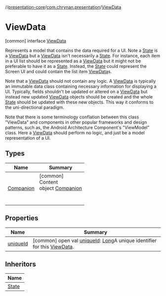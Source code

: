 //[presentation-core](../../../index.md)/[com.chrynan.presentation](../index.md)/[ViewData](index.md)



# ViewData  
 [common] interface [ViewData](index.md)

Represents a model that contains the data required for a UI. Note a [State](../-state/index.md) is a [ViewData](index.md) but a [ViewData](index.md) isn't necessarily a [State](../-state/index.md). For instance, each item in a UI list should be represented as a [ViewData](index.md) but it might not be preferable to have it as a [State](../-state/index.md). Instead, the [State](../-state/index.md) could represent the Screen UI and could contain the list item [ViewData](index.md)s.



Note that a [ViewData](index.md) should not contain any logic. A [ViewData](index.md) is typically an immutable data class containing necessary information for displaying a UI. Typically, fields shouldn't be updated or altered on a [ViewData](index.md) but instead new updated [ViewData](index.md) objects should be created and the whole [State](../-state/index.md) should be updated with these new objects. This way it conforms to the uni-directional paradigm.



Note that there is some terminology conflation between this class "ViewData" and components in other popular frameworks and design patterns, such as, the Android Architecture Component's "ViewModel" class. Here a [ViewData](index.md) should perform no logic, and just be a model representation of a UI.

   


## Types  
  
|  Name |  Summary | 
|---|---|
| <a name="com.chrynan.presentation/ViewData.Companion///PointingToDeclaration/"></a>[Companion](-companion/index.md)| <a name="com.chrynan.presentation/ViewData.Companion///PointingToDeclaration/"></a>[common]  <br>Content  <br>object [Companion](-companion/index.md)  <br><br><br>|


## Properties  
  
|  Name |  Summary | 
|---|---|
| <a name="com.chrynan.presentation/ViewData/uniqueId/#/PointingToDeclaration/"></a>[uniqueId](unique-id.md)| <a name="com.chrynan.presentation/ViewData/uniqueId/#/PointingToDeclaration/"></a> [common] open val [uniqueId](unique-id.md): [Long](https://kotlinlang.org/api/latest/jvm/stdlib/kotlin/-long/index.html)A unique identifier for this [ViewData](index.md).   <br>|


## Inheritors  
  
|  Name | 
|---|
| <a name="com.chrynan.presentation/State///PointingToDeclaration/"></a>[State](../-state/index.md)|


